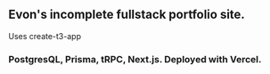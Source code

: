 ## Evon's incomplete fullstack portfolio site.

Uses create-t3-app

### PostgresQL, Prisma, tRPC, Next.js. Deployed with Vercel.
